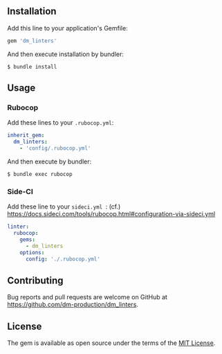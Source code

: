 ## Installation

Add this line to your application's Gemfile:

```ruby
gem 'dm_linters'
```

And then execute installation by bundler:

```
$ bundle install
```


## Usage

### Rubocop

Add these lines to your `.rubocop.yml`:

```yml
inherit_gem:
  dm_linters:
    - 'config/.rubocop.yml'
```

And then execute by bundler:

```
$ bundle exec rubocop
```

### Side-CI

Add these line to your `sideci.yml `:
(cf.) https://docs.sideci.com/tools/rubocop.html#configuration-via-sideci.yml

```yml
linter:
  rubocop:
    gems:
      - dm_linters
    options:
      config: './.rubocop.yml'
```

## Contributing

Bug reports and pull requests are welcome on GitHub at https://github.com/dm-production/dm_linters.

## License

The gem is available as open source under the terms of the [MIT License](http://opensource.org/licenses/MIT).

